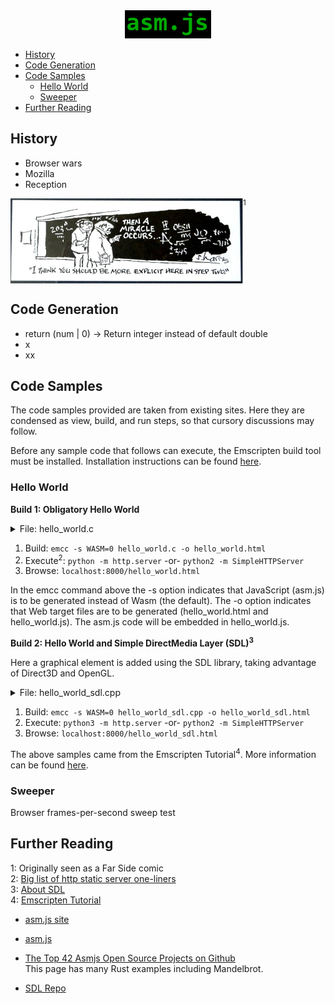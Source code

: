 <div align="center">
<img src="doc/asmjs.png" width="138" height="45">
</div>

* [History](#history)
* [Code Generation](#code-generation)
* [Code Samples](#code-samples)
  * [Hello World](#hello-world)
  * [Sweeper](#sweeper)
* [Further Reading](#further-reading)

## History
* Browser wars
* Mozilla
* Reception

<img src="doc/miracle.png" width="372" height="136" align="top"><sup>1</sup>

## Code Generation
* return (num | 0) -> Return integer instead of default double
* x
* xx

## Code Samples
The code samples provided are taken from existing sites. Here they are condensed as view, build, and run steps,
so that cursory discussions may follow.

Before any sample code that follows can execute, the Emscripten build tool must be installed.  Installation
instructions can be found [here](https://emscripten.org/docs/getting_started/downloads.html).

### Hello World

__Build 1: Obligatory Hello World__

<p><details>
<summary>File: hello_world.c</summary>

    /*
     * Copyright 2011 The Emscripten Authors.  All rights reserved.
     * Emscripten is available under two separate licenses, the MIT license and the
     * University of Illinois/NCSA Open Source License.  Both these licenses can be
     * found in the LICENSE file.
     */

    #include <stdio.h>  
    
    int main() {  
        printf("hello, world!\n");  
        return 0;  
    }

</details></p>

1. Build: `emcc -s WASM=0 hello_world.c -o hello_world.html`  
2. Execute<sup>2</sup>: `python -m http.server` -or- `python2 -m SimpleHTTPServer`  
3. Browse: `localhost:8000/hello_world.html`

In the emcc command above the -s option indicates that JavaScript (asm.js) is to be generated instead of Wasm (the default). The -o option indicates that Web target files are to be generated (hello_world.html and hello_world.js). The asm.js code will be embedded in hello_world.js.

__Build 2: Hello World and Simple DirectMedia Layer (SDL)<sup>3</sup>__

 Here a graphical element is added using the SDL library, taking advantage of Direct3D and OpenGL.
 
<p><details>
<summary>File: hello_world_sdl.cpp</summary>

    // Copyright 2011 The Emscripten Authors.  All rights reserved.
    // Emscripten is available under two separate licenses, the MIT license and the
    // University of Illinois/NCSA Open Source License.  Both these licenses can be
    // found in the LICENSE file.
    
    #include <stdio.h>
    #include <SDL/SDL.h>
    
    #ifdef __EMSCRIPTEN__
    #include <emscripten.h>
    #endif
    
    extern "C" int main(int argc, char** argv) {
      printf("hello, world!\n");
    
      SDL_Init(SDL_INIT_VIDEO);
      SDL_Surface *screen = SDL_SetVideoMode(256, 256, 32, SDL_SWSURFACE);
    
    #ifdef TEST_SDL_LOCK_OPTS
      EM_ASM("SDL.defaults.copyOnLock = false; SDL.defaults.discardOnLock = true; SDL.defaults.opaqueFrontBuffer = false;");
    #endif
    
      if (SDL_MUSTLOCK(screen)) SDL_LockSurface(screen);
      for (int i = 0; i < 256; i++) {
        for (int j = 0; j < 256; j++) {
    #ifdef TEST_SDL_LOCK_OPTS
          // Alpha behaves like in the browser, so write proper opaque pixels.
          int alpha = 255;
    #else
          // To emulate native behavior with blitting to screen, alpha component is ignored. Test that it is so by outputting
          // data (and testing that it does get discarded)
          int alpha = (i+j) % 255;
    #endif
          *((Uint32*)screen->pixels + i * 256 + j) = SDL_MapRGBA(screen->format, i, j, 255-i, alpha);
        }
      }
      if (SDL_MUSTLOCK(screen)) SDL_UnlockSurface(screen);
      SDL_Flip(screen); 
    
      printf("you should see a smoothly-colored square - no sharp lines but the square borders!\n");
      printf("and here is some text that should be HTML-friendly: amp: |&| double-quote: |\"| quote: |'| less-than, greater-than, html-like tags: |<cheez></cheez>|\nanother line.\n");
    
      SDL_Quit();
    
      return 0;
    }
</details></p>

1. Build: `emcc -s WASM=0 hello_world_sdl.cpp -o hello_world_sdl.html`  
2. Execute: `python3 -m http.server` -or- `python2 -m SimpleHTTPServer`  
3. Browse: `localhost:8000/hello_world_sdl.html`

The above samples came from the Emscripten Tutorial<sup>4</sup>.  More information can be found [here](https://emscripten.org/docs/getting_started/Tutorial.html).


### Sweeper
Browser frames-per-second sweep test

## Further Reading
1: Originally seen as a Far Side comic  
2: [Big list of http static server one-liners](https://gist.github.com/willurd/5720255)  
3: [About SDL](https://www.libsdl.org/)  
4: [Emscripten Tutorial](https://emscripten.org/docs/getting_started/Tutorial.html)

- [asm.js site](http://asmjs.org)
- [asm.js](https://developer.mozilla.org/en-US/docs/Games/Tools/asm.js)
- [The Top 42 Asmjs Open Source Projects on Github](https://awesomeopensource.com/projects/asmjs)  
    This page has many Rust examples including Mandelbrot.
 
 
- [SDL Repo](https://github.com/libsdl-org/SDL)

